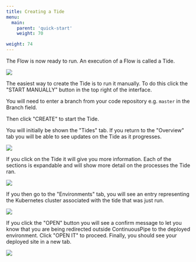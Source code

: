 ```yaml
---
title: Creating a Tide
menu:
  main:
    parent: 'quick-start'
    weight: 70

weight: 74
---
```

The Flow is now ready to run. An execution of a Flow is called a Tide.

![](/images/quick-start/flow-overview-no-tide.png)

The easiest way to create the Tide is to run it manually. To do this click the "START MANUALLY" button in the top right of the interface.

You will need to enter a branch from your code repository e.g. `master` in the Branch field. 

Then click "CREATE" to start the Tide.

You will initially be shown the "Tides" tab. If you return to the "Overview" tab you will be able to see updates on the Tide as it progresses.

![](/images/quick-start/flow-overview-tide-success.png)

If you click on the Tide it will give you more information. Each of the sections is expandable and will show more detail on the processes the Tide ran.

![](/images/quick-start/flow-info-expanded.png)

If you then go to the "Environments" tab, you will see an entry representing the Kubernetes cluster associated with the tide that was just run. 

![](/images/quick-start/flow-environments-overview.png)

If you click the "OPEN" button you will see a confirm message to let you know that you are being redirected outside ContinuousPipe to the deployed environment. Click "OPEN IT" to proceed. Finally, you should see your deployed site in a new tab.

![](/images/quick-start/flow-environments-view-site.png)


